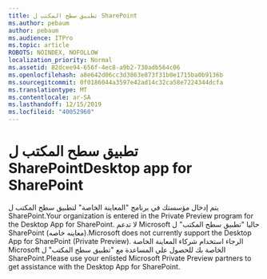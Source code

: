 ```yaml
---
title: تطبيق سطح المكتب ل SharePoint
ms.author: pebaum
author: pebaum
ms.audience: ITPro
ms.topic: article
ROBOTS: NOINDEX, NOFOLLOW
localization_priority: Normal
ms.assetid: 82dcee94-656f-4ec8-a9b2-730adb564c06
ms.openlocfilehash: a8e642d06cc3d3863e873f31b0e1715ba0b9136b
ms.sourcegitcommit: 0f0186044a3597e42ad14c32ca58e7224344dcfa
ms.translationtype: MT
ms.contentlocale: ar-SA
ms.lasthandoff: 12/15/2019
ms.locfileid: "40052960"
---
```

# <a name="desktop-app-for-sharepoint"></a><span data-ttu-id="b3a7e-102">تطبيق سطح المكتب ل SharePoint</span><span class="sxs-lookup"><span data-stu-id="b3a7e-102">Desktop app for SharePoint</span></span>

<span data-ttu-id="b3a7e-103">يتم إدخال مؤسستك في برنامج "المعاينة الخاصة" لتطبيق سطح المكتب ل SharePoint.</span><span class="sxs-lookup"><span data-stu-id="b3a7e-103">Your organization is entered in the Private Preview program for the Desktop App for SharePoint.</span></span> <span data-ttu-id="b3a7e-104">لا تدعم Microsoft حاليا "تطبيق سطح المكتب" ل SharePoint (معاينه خاصه).</span><span class="sxs-lookup"><span data-stu-id="b3a7e-104">Microsoft does not currently support the Desktop App for SharePoint (Private Preview).</span></span> <span data-ttu-id="b3a7e-105">الرجاء استخدام شركاء المعاينة الخاصة Microsoft الخاصة بك للحصول علي المساعدة مع "تطبيق سطح المكتب" ل SharePoint.</span><span class="sxs-lookup"><span data-stu-id="b3a7e-105">Please use your enlisted Microsoft Private Preview partners to get assistance with the Desktop App for SharePoint.</span></span>
